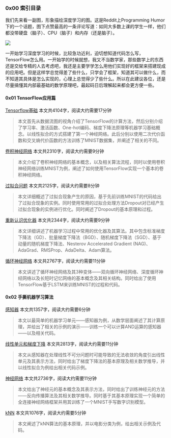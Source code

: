 ### 0x00 索引目录

我们先来看一副图，形象描绘深度学习的图。这是Reddit上Programming  Humor下的一个话题，图下点赞最高的一条评论写道：如同大多数上课的学生一样，他们都没带硬盘（脑子）、CPU（脑子）和内存（还是脑子）。

![](https://bucket.shaoqunliu.cn/image/0333.png)

一开始学习深度学习的时候，比较急功近利，迫切想知道代码怎么写，TensorFlow怎么用。一开始学的时候就想，我又不当数学家，那些数学上的东西还是交给专精的人去考虑吧，我还是主要学学怎么用他们实现好的框架来搭建现成的应用吧。但是这样学总觉得差了些什么，只学会了框架，知道其可以做什么，而不知道其具体是怎么实现的，心理上总觉得少了些什么。所以在此建议各位，还是尽量搞懂其内部最基础的数学原理吧，最起码日后理解起来都会更方便一些。

#### 0x01 TensorFlow应用篇

[Tensorflow基础](/anthologies/ml/tensorflow/tensorflow基础) 本文共4104字，阅读大约需要17分钟

> 本文首先从数据流图的视角介绍了TensorFlow的计算方法，然后分别介绍了学习率、激活函数、One-hot编码、梯度下降法原理等机器学习基础概念。以线性拟合的方式搭建了第一个神经网络。此后分别以使用二次代价函数和交叉熵代价函数的方法训练了MNIST数据集，并阐述了相关的不同。

[卷积神经网络](/anthologies/ml/tensorflow/卷积神经网络) 本文共2310字，阅读大约需要9分钟

> 本文介绍了卷积神经网络的基本概念，以及相关算法流程，同时以使用卷积神经网络训练MNIST为例，阐述了如何使用TensorFlow实现一个基本的卷积神经网络。

[过拟合问题](/anthologies/ml/tensorflow/过拟合问题) 本文共2125字，阅读大约需要8分钟

> 本文详细概述了过拟合现象产生的原因，基于先前训练MNIST的代码给出了过拟合现象的实例。同时使用常用的过拟合处理方法Dropout对已经产生过拟合现象的实例进行优化。同时阐述了Dropout的基本原理和过程。

[重新认识优化器](/anthologies/ml/tensorflow/重新认识优化器) 本文共2344字，阅读大约需要9分钟

> 本文详细讲述了机器学习过程中常用的优化器及其算法。其中包含标准梯度下降法（GD）、批量梯度下降法（BGD）、随机梯度下降法（SGD）、基于动量的随机梯度下降法、Nesterov Accelerated Gradient (NAG)、AdaGrad、RMSProp、AdaDelta、Adam算法。

[循环神经网络](/anthologies/ml/tensorflow/循环神经网络) 本文共2767字，阅读大约需要11分钟

> 本文讲述了循环神经网络及其3种变体——双向循环神经网络、深度循环神经网络以及长短时记忆网络的基本概念及其相关结构。同时给出了使用TensorFlow基于LSTM来训练MNIST的过程和代码。

#### 0x02 手撕机器学习算法

[感知器](/anthologies/ml/algorithms/感知器) 本文共1357字，阅读大约需要6分钟

> 本文以最简单的机器学习单元——感知器为例，从数学层面阐述了其计算原理，并给出了相关的示例的演示——训练一个可以计算AND运算的感知器——以及相关代码。

[线性单元和梯度下降](/anthologies/ml/algorithms/线性单元和梯度下降) 本文共2813字，阅读大约需要11分钟

> 本文从感知器在处理线性不可分问题时可能导致的无法收敛的角度引出线性单元及其表示方法，同时给出了梯度下降法的基本原理及相关数学推导，并以线性拟合为例给出相关代码示例。

[神经网络](/anthologies/ml/algorithms/神经网络) 本文共2736字，阅读大约需要11分钟

> 本文给出了神经元的基本概念及其表示方法，同时给出了训练神经元的方法——反向传播算法及其相关数学推导。同时基于其基本原理实现一个简单的全连接神经网络框架并用其训练了一个MNIST手写数字识别模型。

[kNN](/anthologies/ml/algorithms/kNN) 本文共1076字，阅读大约需要5分钟

> 本文阐述了kNN算法的基本原理，并以电影分类为例，给出相关示例及代码。